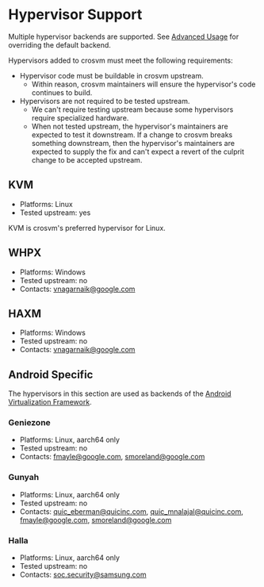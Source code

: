 # Hypervisor Support

Multiple hypervisor backends are supported. See
[Advanced Usage](running_crosvm/advanced_usage.md#hypervisor) for overriding the default backend.

Hypervisors added to crosvm must meet the following requirements:

- Hypervisor code must be buildable in crosvm upstream.
  - Within reason, crosvm maintainers will ensure the hypervisor's code continues to build.
- Hypervisors are not required to be tested upstream.
  - We can't require testing upstream because some hypervisors require specialized hardware.
  - When not tested upstream, the hypervisor's maintainers are expected to test it downstream. If a
    change to crosvm breaks something downstream, then the hypervisor's maintainers are expected to
    supply the fix and can't expect a revert of the culprit change to be accepted upstream.

## KVM

- Platforms: Linux
- Tested upstream: yes

KVM is crosvm's preferred hypervisor for Linux.

## WHPX

- Platforms: Windows
- Tested upstream: no
- Contacts: vnagarnaik@google.com

## HAXM

- Platforms: Windows
- Tested upstream: no
- Contacts: vnagarnaik@google.com

## Android Specific

The hypervisors in this section are used as backends of the
[Android Virtualization Framework](https://source.android.com/docs/core/virtualization).

### Geniezone

- Platforms: Linux, aarch64 only
- Tested upstream: no
- Contacts: fmayle@google.com, smoreland@google.com

### Gunyah

- Platforms: Linux, aarch64 only
- Tested upstream: no
- Contacts: quic_eberman@quicinc.com, quic_mnalajal@quicinc.com, fmayle@google.com,
  smoreland@google.com

### Halla

- Platforms: Linux, aarch64 only
- Tested upstream: no
- Contacts: soc.security@samsung.com
